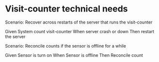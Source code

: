 # Visit-counter technical needs

Scenario: Recover across restarts of the server
that runs the visit-counter

  Given System count visit-counter
  When server crash or down
  Then restart the server

Scenario: Reconcile counts if the sensor is offline for a while

  Given Sensor is turn on
  When Sensor is offline
  Then Reconcile count
